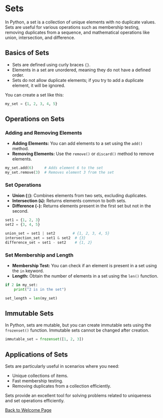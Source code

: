 # Sets

In Python, a set is a collection of unique elements with no duplicate values. Sets are useful for various operations such as membership testing, removing duplicates from a sequence, and mathematical operations like union, intersection, and difference.

## Basics of Sets

- Sets are defined using curly braces `{}`.
- Elements in a set are unordered, meaning they do not have a defined order.
- Sets do not allow duplicate elements; if you try to add a duplicate element, it will be ignored.

You can create a set like this:

```python
my_set = {1, 2, 3, 4, 5}
```

## Operations on Sets

### Adding and Removing Elements

- **Adding Elements:** You can add elements to a set using the `add()` method.
- **Removing Elements:** Use the `remove()` or `discard()` method to remove elements.

```python
my_set.add(6)     # Adds element 6 to the set
my_set.remove(3)  # Removes element 3 from the set
```

### Set Operations

- **Union (`|`):** Combines elements from two sets, excluding duplicates.
- **Intersection (`&`):** Returns elements common to both sets.
- **Difference (`-`):** Returns elements present in the first set but not in the second.

```python
set1 = {1, 2, 3}
set2 = {3, 4, 5}

union_set = set1 | set2        # {1, 2, 3, 4, 5}
intersection_set = set1 & set2  # {3}
difference_set = set1 - set2    # {1, 2}
```

### Set Membership and Length

- **Membership Test:** You can check if an element is present in a set using the `in` keyword.
- **Length:** Obtain the number of elements in a set using the `len()` function.

```python
if 2 in my_set:
    print("2 is in the set")

set_length = len(my_set)
```

## Immutable Sets

In Python, sets are mutable, but you can create immutable sets using the `frozenset()` function. Immutable sets cannot be changed after creation.

```python
immutable_set = frozenset([1, 2, 3])
```

## Applications of Sets

Sets are particularly useful in scenarios where you need:

- Unique collections of items.
- Fast membership testing.
- Removing duplicates from a collection efficiently.

Sets provide an excellent tool for solving problems related to uniqueness and set operations efficiently.

[Back to Welcome Page](0-welcome.md)
